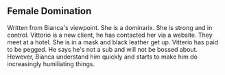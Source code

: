 ## Female Domination

Written from Bianca's viewpoint. She is a dominarix. She is strong and in control. Vittorio is a new client, he has contacted her via a website. They meet at a hotel. She is in a mask and black leather get up. Vitterio has paid to be pegged. He says he's not a sub and will not be bossed about. However, Bianca understand him quickly and starts to make him do increasingly humiliating things. 